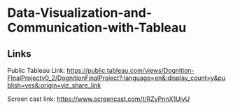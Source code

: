 # Data-Visualization-and-Communication-with-Tableau

## Links
Public Tableau Link:
https://public.tableau.com/views/Dognition-FInalProjectv0_2/DognitionFinalProject?:language=en&:display_count=y&publish=yes&:origin=viz_share_link

Screen cast link:
https://www.screencast.com/t/RZyPnnX1UivU


